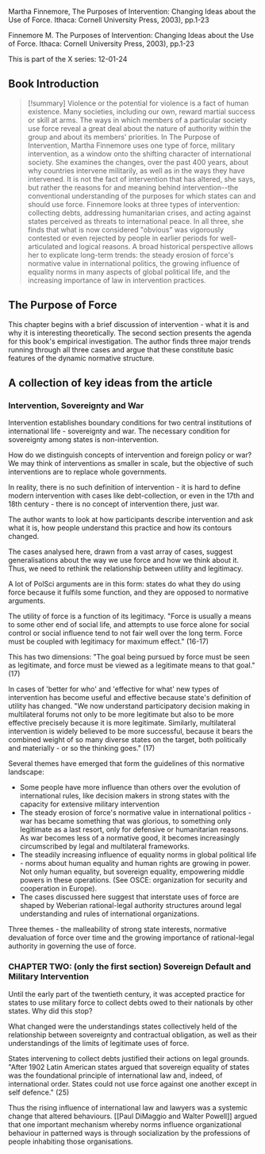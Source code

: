 Martha Finnemore, The Purposes of Intervention: Changing Ideas about the Use of Force. Ithaca: Cornell University Press, 2003), pp.1-23

Finnemore M. The Purposes of Intervention: Changing Ideas about the Use of Force. Ithaca: Cornell University Press, 2003), pp.1-23

This is part of the X series:
12-01-24


## Book Introduction

>[!summary]
>Violence or the potential for violence is a fact of human existence. Many societies, including our own, reward martial success or skill at arms. The ways in which members of a particular society use force reveal a great deal about the nature of authority within the group and about its members' priorities. In The Purpose of Intervention, Martha Finnemore uses one type of force, military intervention, as a window onto the shifting character of international society. She examines the changes, over the past 400 years, about why countries intervene militarily, as well as in the ways they have intervened. It is not the fact of intervention that has altered, she says, but rather the reasons for and meaning behind intervention--the conventional understanding of the purposes for which states can and should use force. Finnemore looks at three types of intervention: collecting debts, addressing humanitarian crises, and acting against states perceived as threats to international peace. In all three, she finds that what is now considered "obvious" was vigorously contested or even rejected by people in earlier periods for well-articulated and logical reasons. A broad historical perspective allows her to explicate long-term trends: the steady erosion of force's normative value in international politics, the growing influence of equality norms in many aspects of global political life, and the increasing importance of law in intervention practices.

## The Purpose of Force

This chapter begins with a brief discussion of intervention - what it is and why it is interesting theoretically. The second section presents the agenda for this book's empirical investigation. The author finds three major trends running through all three cases and argue that these constitute basic features of the dynamic normative structure.


## A collection of key ideas from the article

### Intervention, Sovereignty and War

Intervention establishes boundary conditions for two central institutions of international life - sovereignty and war. The necessary condition for sovereignty among states is non-intervention.

How do we distinguish concepts of intervention and foreign policy or war? We may think of interventions as smaller in scale, but the objective of such interventions are to replace whole governments.

In reality, there is no such definition of intervention - it is hard to define modern intervention with cases like debt-collection, or even in the 17th and 18th century - there is no concept of intervention there, just war.

The author wants to look at how participants describe intervention and ask what it is, how people understand this practice and how its contours changed.

The cases analysed here, drawn from a vast array of cases, suggest generalisations about the way we use force and how we think about it. Thus, we need to rethink the relationship between utility and legitimacy.

A lot of PolSci arguments are in this form: states do what they do using force because it fulfils some function, and they are opposed to normative arguments.

The utility of force is a function of its legitimacy. "Force is usually a means to some other end of social life, and attempts to use force alone for social control or social influence tend to not fair well over the long term. Force must be coupled with legitimacy for maximum effect." (16-17)

This has two dimensions: "The goal being pursued by force must be seen as legitimate, and force must be viewed as a legitimate means to that goal." (17)

In cases of 'better for who' and 'effective for what' new types of intervention has become useful and effective because state's definition of utility has changed. "We now understand participatory decision making in multilateral forums not only to be more legitimate but also to be more effective precisely because it is more legitimate. Similarly, multilateral intervention is widely believed to be more successful, because it bears the combined weight of so many diverse states on the target, both politically and materially - or so the thinking goes." (17)

Several themes have emerged that form the guidelines of this normative landscape:
- Some people have more influence than others over the evolution of international rules, like decision makers in strong states with the capacity for extensive military intervention
- The steady erosion of force's normative value in international politics - war has became something that was glorious, to something only legitimate as a last resort, only for defensive or humanitarian reasons. As war becomes less of a normative good, it becomes increasingly circumscribed by legal and multilateral frameworks.
- The steadily increasing influence of equality norms in global political life - norms about human equality and human rights are growing in power. Not only human equality, but sovereign equality, empowering middle powers in these operations. (See OSCE: organization for security and cooperation in Europe).
- The cases discussed here suggest that interstate uses of force are shaped by Weberian rational-legal authority structures around legal understanding and rules of international organizations.

Three themes - the malleability of strong state interests, normative devaluation of force over time and the growing importance of rational-legal authority in governing the use of force.

### CHAPTER TWO: (only the first section) Sovereign Default and Military Intervention

Until the early part of the twentieth century, it was accepted practice for states to use military force to collect debts owed to their nationals by other states. Why did this stop?

What changed were the understandings states collectively held of the relationship between sovereignty and contractual obligation, as well as their understandings of the limits of legitimate uses of force.

States intervening to collect debts justified their actions on legal grounds. "After 1902 Latin American states argued that sovereign equality of states was the foundational principle of international law and, indeed, of international order. States could not use force against one another except in self defence." (25)

Thus the rising influence of international law and lawyers was a systemic change that altered behaviours. [[Paul DiMaggio and Walter Powell]] argued that one important mechanism whereby norms influence organizational behaviour in patterned ways is through socialization by the professions of people inhabiting those organisations.
